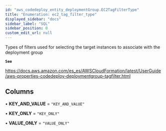 ```yaml
---
id: "aws_codedeploy_entity_deploymentGroup.EC2TagFilterType"
title: "Enumeration: ec2_tag_filter_type"
displayed_sidebar: "docs"
sidebar_label: "SQL"
sidebar_position: 0
custom_edit_url: null
---
```


Types of filters used for selecting the target instances to associate with the deployment group

**`See`**

https://docs.aws.amazon.com/es_es/AWSCloudFormation/latest/UserGuide/aws-properties-codedeploy-deploymentgroup-tagfilter.html

## Columns

• **KEY\_AND\_VALUE** = ``"KEY_AND_VALUE"``

• **KEY\_ONLY** = ``"KEY_ONLY"``

• **VALUE\_ONLY** = ``"VALUE_ONLY"``
